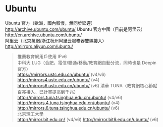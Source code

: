 # Ubuntu
Ubuntu 官方（歐洲，國內較慢，無同步延遲）  
http://archive.ubuntu.com/ubuntu/
Ubuntu 官方中國（目前是阿里云）  
http://cn.archive.ubuntu.com/ubuntu/  
阿里云（北京萬網/浙江杭州阿里云服務器雙線接入）  
http://mirrors.aliyun.com/ubuntu/  
> 推薦教育網用戶使用 IPv6  
中科大 LUG（合肥，電信/聯通/移動/教育網自動分流，同時也是 Deepin 官方）  
https://mirrors.ustc.edu.cn/ubuntu/ (v4/v6) http://mirrors4.ustc.edu.cn/ubuntu/ (v4) http://mirrors6.ustc.edu.cn/ubuntu/ (v6)
清華 TUNA（教育網核心節點百兆接入，已計畫提高到千兆）
http://mirrors.tuna.tsinghua.edu.cn/ubuntu/ (v4/v6) http://mirrors.4.tuna.tsinghua.edu.cn/ubuntu/ (v4) http://mirrors.6.tuna.tsinghua.edu.cn/ubuntu/ (v6)  
北京理工大學  
http://mirror.bit.edu.cn/ (v4/v6) http://mirror.bit6.edu.cn/ubuntu/ (v6)  

